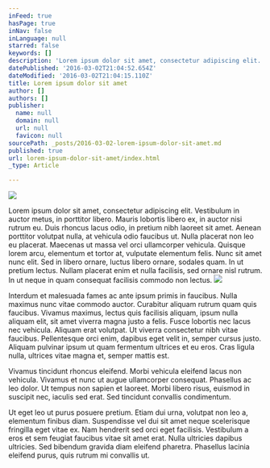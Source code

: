 ```yaml
---
inFeed: true
hasPage: true
inNav: false
inLanguage: null
starred: false
keywords: []
description: 'Lorem ipsum dolor sit amet, consectetur adipiscing elit.'
datePublished: '2016-03-02T21:04:52.654Z'
dateModified: '2016-03-02T21:04:15.110Z'
title: Lorem ipsum dolor sit amet
author: []
authors: []
publisher:
  name: null
  domain: null
  url: null
  favicon: null
sourcePath: _posts/2016-03-02-lorem-ipsum-dolor-sit-amet.md
published: true
url: lorem-ipsum-dolor-sit-amet/index.html
_type: Article

---
```

![](https://the-grid-user-content.s3-us-west-2.amazonaws.com/c14ddf8a-1a75-4d2f-bd39-03ef6687da7d.jpg)

Lorem ipsum dolor sit amet, consectetur adipiscing elit. Vestibulum in auctor metus, in porttitor libero. Mauris lobortis libero ex, in auctor nisi rutrum eu. Duis rhoncus lacus odio, in pretium nibh laoreet sit amet. Aenean porttitor volutpat nulla, at vehicula odio faucibus ut. Nulla placerat non leo eu placerat. Maecenas ut massa vel orci ullamcorper vehicula. Quisque lorem arcu, elementum et tortor at, vulputate elementum felis. Nunc sit amet nunc elit. Sed in libero ornare, luctus libero ornare, sodales quam. In ut pretium lectus. Nullam placerat enim et nulla facilisis, sed ornare nisl rutrum. In ut neque in quam consequat facilisis commodo non lectus.
![](https://the-grid-user-content.s3-us-west-2.amazonaws.com/86cb914a-1637-4735-8758-1d8a50f8d1d0.jpg)

Interdum et malesuada fames ac ante ipsum primis in faucibus. Nulla maximus nunc vitae commodo auctor. Curabitur aliquam rutrum quam quis faucibus. Vivamus maximus, lectus quis facilisis aliquam, ipsum nulla aliquam elit, sit amet viverra magna justo a felis. Fusce lobortis nec lacus nec vehicula. Aliquam erat volutpat. Ut viverra consectetur nibh vitae faucibus. Pellentesque orci enim, dapibus eget velit in, semper cursus justo. Aliquam pulvinar ipsum ut quam fermentum ultrices et eu eros. Cras ligula nulla, ultrices vitae magna et, semper mattis est.

Vivamus tincidunt rhoncus eleifend. Morbi vehicula eleifend lacus non vehicula. Vivamus et nunc ut augue ullamcorper consequat. Phasellus ac leo dolor. Ut tempus non sapien et laoreet. Morbi libero risus, euismod in suscipit nec, iaculis sed erat. Sed tincidunt convallis condimentum.

Ut eget leo ut purus posuere pretium. Etiam dui urna, volutpat non leo a, elementum finibus diam. Suspendisse vel dui sit amet neque scelerisque fringilla eget vitae ex. Nam hendrerit sed orci eget facilisis. Vestibulum a eros et sem feugiat faucibus vitae sit amet erat. Nulla ultricies dapibus ultricies. Sed bibendum gravida diam eleifend pharetra. Phasellus lacinia eleifend purus, quis rutrum mi convallis ut.